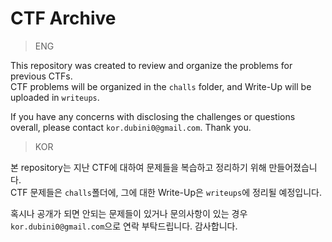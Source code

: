 # CTF Archive

> ENG

This repository was created to review and organize the problems for previous CTFs.   
CTF problems will be organized in the `challs` folder, and Write-Up will be uploaded in `writeups`.   

If you have any concerns with disclosing the challenges or questions overall, please contact `kor.dubini0@gmail.com`. Thank you.

> KOR

본 repository는 지난 CTF에 대하여 문제들을 복습하고 정리하기 위해 만들어졌습니다.   
CTF 문제들은 `challs`폴더에, 그에 대한 Write-Up은 `writeups`에 정리될 예정입니다.   


혹시나 공개가 되면 안되는 문제들이 있거나 문의사항이 있는 경우 `kor.dubini0@gmail.com`으로 연락 부탁드립니다. 감사합니다.

